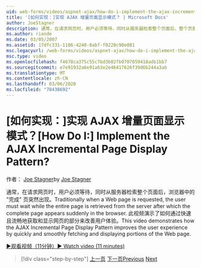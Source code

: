 ```yaml
---
uid: web-forms/videos/aspnet-ajax/how-do-i-implement-the-ajax-incremental-page-display-pattern
title: '[如何实现：]实现 AJAX 增量页面显示模式？ | Microsoft Docs'
author: JoeStagner
description: 通常，在请求网页时，用户必须等待，同时从服务器检索整个页面后，整个页面将在 sudde 中显示。
ms.author: riande
ms.date: 03/05/2007
ms.assetid: 17dfc331-1186-4240-8abf-f0220c90e081
msc.legacyurl: /web-forms/videos/aspnet-ajax/how-do-i-implement-the-ajax-incremental-page-display-pattern
msc.type: video
ms.openlocfilehash: f4678ca375c55c7bd3b02fb9707059418adb1bb7
ms.sourcegitcommit: e7e91932a6e91a63e2e46417626f39d6b244a3ab
ms.translationtype: MT
ms.contentlocale: zh-CN
ms.lasthandoff: 03/06/2020
ms.locfileid: "78438692"
---
```

# <a name="how-do-i-implement-the-ajax-incremental-page-display-pattern"></a><span data-ttu-id="850fb-104">[如何实现：]实现 AJAX 增量页面显示模式？</span><span class="sxs-lookup"><span data-stu-id="850fb-104">[How Do I:] Implement the AJAX Incremental Page Display Pattern?</span></span>

<span data-ttu-id="850fb-105">作者： [Joe Stagner](https://github.com/JoeStagner)</span><span class="sxs-lookup"><span data-stu-id="850fb-105">by [Joe Stagner](https://github.com/JoeStagner)</span></span>

<span data-ttu-id="850fb-106">通常，在请求网页时，用户必须等待，同时从服务器检索整个页面后，浏览器中的 "完成" 页突然出现。</span><span class="sxs-lookup"><span data-stu-id="850fb-106">Traditionally when a Web page is requested, the user must wait while the entire page is retrieved from the server after which the complete page appears suddenly in the browser.</span></span> <span data-ttu-id="850fb-107">此视频演示了如何通过快速且流畅地获取和显示网页的部分来改善用户体验。</span><span class="sxs-lookup"><span data-stu-id="850fb-107">This video demonstrates how the AJAX Incremental Page Display Pattern improves the user experience by quickly and smoothly fetching and displaying portions of the Web page.</span></span>

[<span data-ttu-id="850fb-108">&#9654;观看视频（11分钟）</span><span class="sxs-lookup"><span data-stu-id="850fb-108">&#9654; Watch video (11 minutes)</span></span>](https://channel9.msdn.com/Blogs/ASP-NET-Site-Videos/how-do-i-implement-the-ajax-incremental-page-display-pattern)

> [!div class="step-by-step"]
> <span data-ttu-id="850fb-109">[上一页](how-do-i-implement-the-ajax-paging-pattern.md)
> [下一页](how-do-i-implement-the-incremental-page-display-pattern-using-http-get-and-post.md)</span><span class="sxs-lookup"><span data-stu-id="850fb-109">[Previous](how-do-i-implement-the-ajax-paging-pattern.md)
[Next](how-do-i-implement-the-incremental-page-display-pattern-using-http-get-and-post.md)</span></span>
